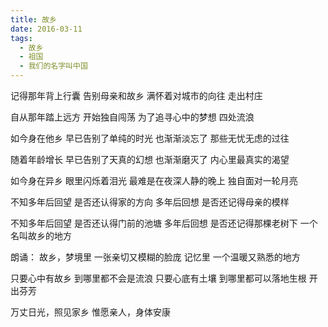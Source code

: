 ```yaml
---
title: 故乡
date: 2016-03-11
tags:
  - 故乡
  - 祖国
  - 我们的名字叫中国
---
```


记得那年背上行囊
告别母亲和故乡
满怀着对城市的向往
走出村庄
<!--more-->
自从那年踏上远方
开始独自闯荡
为了追寻心中的梦想
四处流浪

如今身在他乡
早已告别了单纯的时光
也渐渐淡忘了
那些无忧无虑的过往

随着年龄增长
早已告别了天真的幻想
也渐渐磨灭了
内心里最真实的渴望

如今身在异乡
眼里闪烁着泪光
最难是在夜深人静的晚上
独自面对一轮月亮

不知多年后回望
是否还认得家的方向
多年后回想
是否还记得母亲的模样

不知多年后回望
是否还认得门前的池塘
多年后回想
是否还记得那棵老树下
一个名叫故乡的地方

朗诵：
故乡，梦境里
一张亲切又模糊的脸庞
记忆里
一个温暖又熟悉的地方

只要心中有故乡
到哪里都不会是流浪
只要心底有土壤
到哪里都可以落地生根
开出芬芳

万丈日光，照见家乡
惟愿亲人，身体安康
